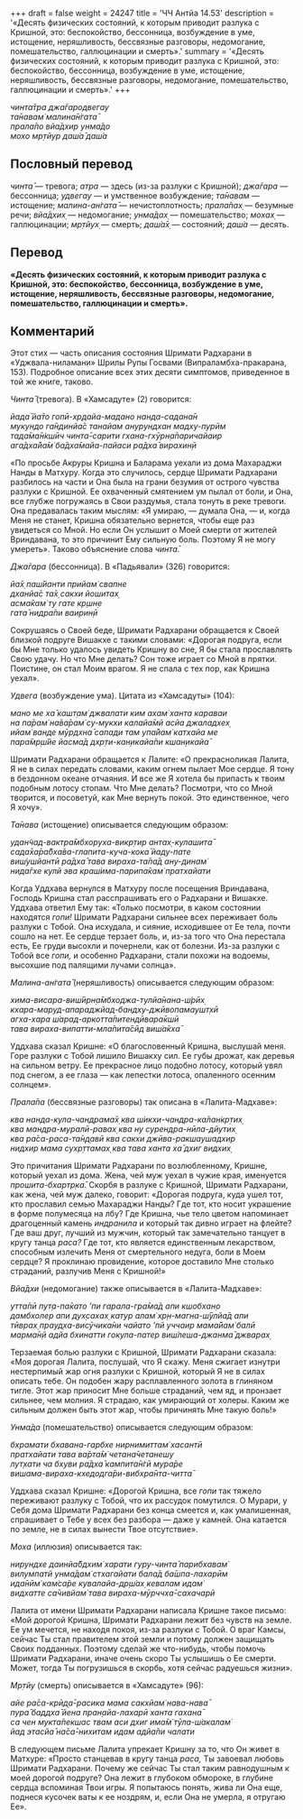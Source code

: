 +++
draft = false
weight = 24247
title = 'ЧЧ Антйа 14.53'
description = '«Десять физических состояний, к которым приводит разлука с Кришной, это: беспокойство, бессонница, возбуждение в уме, истощение, неряшливость, бессвязные разговоры, недомогание, помешательство, галлюцинации и смерть».'
summary = '«Десять физических состояний, к которым приводит разлука с Кришной, это: беспокойство, бессонница, возбуждение в уме, истощение, неряшливость, бессвязные разговоры, недомогание, помешательство, галлюцинации и смерть».'
+++

_чинта̄тра джа̄гародвегау  
та̄навам̇ малина̄н̇гата̄  
прала̄по вйа̄дхир унма̄до  
мохо мр̣тйур даш́а̄ даш́а_

## Пословный перевод

_чинта̄_ — тревога; _атра_ — здесь (из-за разлуки с Кришной); _джа̄гара_ — бессонница; _удвегау_ — и умственное возбуждение; _та̄навам_ — истощение; _малина_\-_ан̇гата̄_ — нечистоплотность; _прала̄пах̣_ — безумные речи; _вйа̄дхих̣_ — недомогание; _унма̄дах̣_ — помешательство; _мохах̣_ — галлюцинации; _мр̣тйух̣_ — смерть; _даш́а̄х̣_ — состояний; _даш́а_ — десять.

## Перевод

**«Десять физических состояний, к которым приводит разлука с Кришной, это: беспокойство, бессонница, возбуждение в уме, истощение, неряшливость, бессвязные разговоры, недомогание, помешательство, галлюцинации и смерть».**

## Комментарий

Этот стих — часть описания состояния Шримати Радхарани в «Уджвала-ниламани» Шрилы Рупы Госвами (Випраламбха-пракарана, 153). Подробное описание всех этих десяти симптомов, приведенное в той же книге, таково.

_Чинта̄_ (тревога). В «Хамсадуте» (2) говорится:

_йада̄ йа̄то гопӣ-хр̣дайа-мадано нанда-садана̄н  
мукундо га̄ндинйа̄с танайам анурундхан мадху-пурӣм  
тада̄ма̄н̇кшӣч чинта̄-сарити гхана-гхӯрн̣а̄паричайаир  
ага̄дха̄йа̄м̇ ба̄дха̄майа-пайаси ра̄дха̄ вирахин̣ӣ_

«По просьбе Акруры Кришна и Баларама уехали из дома Махараджи Нанды в Матхуру. Когда это случилось, сердце Шримати Радхарани разбилось на части и Она была на грани безумия от острого чувства разлуки с Кришной. Ее охваченный смятением ум пылал от боли, и Она, все глубже погружаясь в Свои раздумья, стала тонуть в реке тревоги. Она предавалась таким мыслям: «Я умираю, — думала Она, — и, когда Меня не станет, Кришна обязательно вернется, чтобы еще раз увидеться со Мной. Но если Он услышит о Моей смерти от жителей Вриндавана, то это причинит Ему сильную боль. Поэтому Я не могу умереть». Таково объяснение слова _чинта̄._

_Джа̄гара_ (бессонница). В «Падьявали» (326) говорится:

_йа̄х̣ паш́йанти прийам̇ свапне  
дханйа̄с та̄х̣ сакхи йошитах̣  
асма̄кам̇ ту гате кр̣шн̣е  
гата̄ нидра̄пи ваирин̣ӣ_

Сокрушаясь о Своей беде, Шримати Радхарани обращается к Своей близкой подруге Вишакхе с такими словами: «Дорогая подруга, если бы Мне только удалось увидеть Кришну во сне, Я бы стала прославлять Свою удачу. Но что Мне делать? Сон тоже играет со Мной в прятки. Поистине, он стал Моим врагом. Я не спала с тех пор, как Кришна уехал».

_Удвега_ (возбуждение ума). Цитата из «Хамсадуты» (104):

_мано ме ха̄ кашт̣ам̇ джвалати ким ахам̇ ханта караваи  
на па̄рам̇ на̄ва̄рам̇ су-мукхи калайа̄мй асйа джаладхех̣  
ийам̇ ванде мӯрдхна̄ сапади там упа̄йам̇ катхайа ме  
пара̄мр̣ш́йе йасма̄д дхр̣ти-кан̣икайа̄пи кшан̣икайа̄_

Шримати Радхарани обращается к Лалите: «О прекрасноликая Лалита, Я не в силах передать словами, каким огнем пылает Мое сердце. Я тону в бездонном океане отчаяния. И все же Я хотела бы припасть к твоим подобным лотосу стопам. Что Мне делать? Посмотри, что со Мной творится, и посоветуй, как Мне вернуть покой. Это единственное, чего Я хочу».

_Та̄нава_ (истощение) описывается следующим образом:

_удан̃чад-вактра̄мбхоруха-викр̣тир антах̣-кулашита̄  
сада̄ха̄ра̄бха̄ва-глапита-куча-кока̄ йаду-пате  
виш́ушйантӣ ра̄дха̄ тава вираха-та̄па̄д ану-динам̇  
нида̄гхе кулй эва краш́има-парипа̄кам̇ пратхайати_

Когда Уддхава вернулся в Матхуру после посещения Вриндавана, Господь Кришна стал расспрашивать его о Радхарани и Вишакхе. Уддхава ответил Ему так: «Только посмотри, в каком состоянии находятся _гопи!_ Шримати Радхарани сильнее всех переживает боль разлуки с Тобой. Она исхудала, и сияние, исходившее от Ее тела, почти сошло на нет. Ее сердце терзает боль, и, из-за того что Она перестала есть, Ее груди высохли и почернели, как от болезни. Из-за разлуки с Тобой все _гопи,_ и особенно Радхарани, стали похожи на водоемы, высохшие под палящими лучами солнца».

_Малина-ан̇гата̄_ (неряшливость) описывается следующим образом:

_хима-висара-виш́ӣрн̣а̄мбходжа-тулйа̄нана-ш́рӣх̣  
кхара-маруд-апараджйад-бандху-джӣвопамаушт̣хӣ  
агха-хара ш́арад-аркотта̄питендӣвара̄кшӣ  
тава вираха-випатти-мла̄пита̄сӣд виш́а̄кха̄_

Уддхава сказал Кришне: «О благословенный Кришна, выслушай меня. Горе разлуки с Тобой лишило Вишакху сил. Ее губы дрожат, как деревья на сильном ветру. Ее прекрасное лицо подобно лотосу, который увял под снегом, а ее глаза — как лепестки лотоса, опаленного осенним солнцем».

_Прала̄па_ (бессвязные разговоры) так описана в «Лалита-Мадхаве»:

_ква нанда-кула-чандрама̄х̣ ква ш́икхи-чандра-ка̄лан̇кр̣тих̣  
ква мандра-муралӣ-равах̣ ква ну сурендра-нӣла-дйутих̣  
ква ра̄са-раса-та̄н̣д̣авӣ ква сакхи джӣва-ракшаушадхир  
нидхир мама сухр̣ттамах̣ ква тава ханта ха̄ дхиг видхих̣_

Это причитания Шримати Радхарани по возлюбленному, Кришне, который уехал из дома. Жена, чей муж уехал в чужие края, именуется _прошита-бхартр̣ка̄_. Скорбя в разлуке с Кришной, Шримати Радхарани, как жена, чей муж далеко, говорит: «Дорогая подруга, куда ушел тот, кто прославил семью Махараджи Нанды? Где тот, кто носит украшение в форме полумесяца на лбу? Где Кришна, чье тело цветом напоминает драгоценный камень _индранила_ и который так дивно играет на флейте? Где ваш друг, лучший из мужчин, который так замечательно танцует в кругу танца _раса?_ Где тот, кто является единственным лекарством, способным излечить Меня от смертельного недуга, боли в Моем сердце? Я проклинаю провидение, которое доставило Мне столько страданий, разлучив Меня с Кришной!»

_Вйа̄дхи_ (недомогание) также описывается в «Лалита-Мадхаве»:

_утта̄пӣ пут̣а-па̄като ’пи гарала-гра̄ма̄д апи кшобхан̣о  
дамбхолер апи дух̣сахах̣ кат̣ур алам̇ хр̣н-магна-ш́ӯлйа̄д апи  
тӣврах̣ прауд̣ха-висӯчика̄ни чайато ’пй уччаир мама̄йам̇ балӣ  
марма̄н̣й адйа бхинатти гокула-патер виш́леша-джанма̄ джварах̣_

Терзаемая болью разлуки с Кришной, Шримати Радхарани сказала: «Моя дорогая Лалита, послушай, что Я скажу. Меня сжигает изнутри нестерпимый жар огня разлуки с Кришной, который Я не в силах описать тебе. Он подобен жару расплавленного золота в глиняном тигле. Этот жар приносит Мне больше страданий, чем яд, и пронзает сильнее, чем молния. Я страдаю, как умирающий от холеры. Каким же сильным должен быть этот жар, чтобы причинять Мне такую боль!»

_Унма̄да_ (помешательство) описывается следующим образом:

_бхрамати бхавана-гарбхе нирнимиттам̇ хасантӣ  
пратхайати тава ва̄рта̄м̇ четана̄четанешу  
лут̣хати ча бхуви ра̄дха̄ кампита̄н̇гӣ мура̄ре  
вишама-вираха-кхедодга̄ри-вибхра̄нта-читта̄_

Уддхава сказал Кришне: «Дорогой Кришна, все _гопи_ так тяжело переживают разлуку с Тобой, что их рассудок помутился. О Мурари, у Себя дома Шримати Радхарани без конца смеется и, как умалишенная, спрашивает о Тебе у всех без разбора — даже у камней. Она катается по земле, не в силах вынести Твое отсутствие».

_Моха_ (иллюзия) описывается так:

_нирундхе даинйа̄бдхим̇ харати гуру-чинта̄ парибхавам̇  
вилумпатй унма̄дам̇ стхагайати бала̄д ба̄шпа-лахарӣм  
ида̄нӣм̇ кам̇са̄ре кувалайа-др̣ш́ах̣ кевалам идам̇  
видхатте са̄чивйам̇ тава вираха-мӯрччха̄-сахачарӣ_

Лалита от имени Шримати Радхарани написала Кришне такое письмо: «Мой дорогой Кришна, Шримати Радхарани лежит без чувств на земле. Ее ум мечется, не находя покоя, из-за разлуки с Тобой. О враг Камсы, сейчас Ты стал правителем этой земли и потому должен защищать Своих подданных. Поэтому сделай же что-нибудь, чтобы помочь Шримати Радхарани, иначе очень скоро Ты услышишь о Ее смерти. Может, тогда Ты погрузишься в скорбь, хотя сейчас радуешься жизни».

_Мр̣тйу_ (смерть) описывается в «Хамсадуте» (96):

_айе ра̄са-крӣд̣а̄-расика мама сакхйам̇ нава-нава̄  
пура̄ баддха̄ йена пран̣айа-лахарӣ ханта гахана̄  
са чен мукта̄пекшас твам аси дхиг има̄м̇ тӯла-ш́акалам̇  
йад этасйа̄ на̄са̄-нихитам идам адйа̄пи чалати_

В следующем письме Лалита упрекает Кришну за то, что Он живет в Матхуре: «Просто станцевав в кругу танца _раса,_ Ты завоевал любовь Шримати Радхарани. Почему же сейчас Ты стал таким равнодушным к моей дорогой подруге? Она лежит в глубоком обмороке, в глубине сердца вспоминая Твои игры. Я попытаюсь понять, жива ли Она еще, поднеся кусочек ваты к ее ноздрям, и, если Она не умерла, я отругаю Ее».

